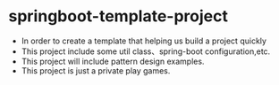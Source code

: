 # springboot-template-project
- In order to create a template that helping us build a project quickly
- This project include some util class、spring-boot configuration,etc.
- This project will include pattern design examples.
- This project is just a private play games.

